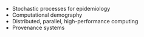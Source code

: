 - Stochastic processes for epidemiology
- Computational demography
- Distributed, parallel, high-performance computing
- Provenance systems
